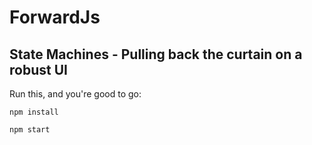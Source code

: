 # ForwardJs

## State Machines - Pulling back the curtain on a robust UI

Run this, and you're good to go:

```
npm install

npm start

```
